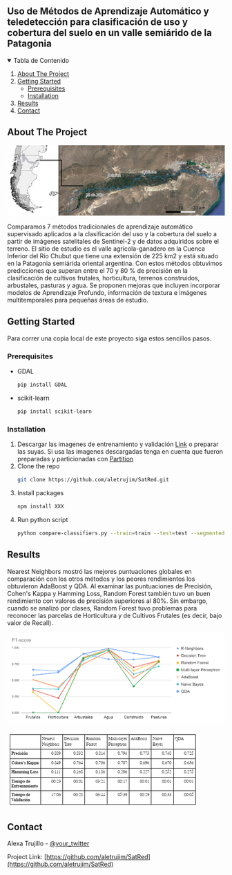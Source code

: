 ## Uso de Métodos de Aprendizaje Automático y teledetección para clasificación de uso y cobertura del suelo en un valle semiárido de la Patagonia

<!-- TABLE OF CONTENTS -->
<details open="open">
  <summary>Tabla de Contenido</summary>
  <ol>
    <li>
     <a href="#about-the-project">About The Project</a>
    </li>
    <li>
      <a href="#getting-started">Getting Started</a>
      <ul>
        <li><a href="#prerequisites">Prerequisites</a></li>
        <li><a href="#installation">Installation</a></li>
      </ul>
    </li>
    <li><a href="#results">Results</a></li>
    <li><a href="#contact">Contact</a></li>
  </ol>
</details>

<!-- ABOUT THE PROJECT -->
## About The Project

![virch](https://github.com/aletrujim/SatRed/blob/main/compare-classifiers/images/fig1.jpg)

Comparamos 7 métodos tradicionales de aprendizaje automático supervisado aplicados a la clasificación del uso y la cobertura del suelo a partir de imágenes satelitales de Sentinel-2 y de datos adquiridos sobre el terreno. El sitio de estudio es el valle agrícola-ganadero en la Cuenca  Inferior del Río Chubut que tiene una extensión de 225 km2 y está situado en la Patagonia semiárida oriental argentina. Con estos métodos obtuvimos predicciones que superan entre el 70 y 80 % de precisión en la clasificación de cultivos frutales, horticultura, terrenos construidos, arbustales, pasturas y agua. Se proponen mejoras que incluyen incorporar modelos de Aprendizaje Profundo, información de textura e imágenes multitemporales para pequeñas áreas de estudio.

<!-- GETTING STARTED -->
## Getting Started

Para correr una copia local de este proyecto siga estos sencillos pasos.

### Prerequisites

* GDAL
  ```sh
  pip install GDAL
  ```
* scikit-learn
  ```sh
  pip install scikit-learn
  ```
  
 ### Installation

1. Descargar las imagenes de entrenamiento y validación [Link](https://drive.google.com/drive/folders/1Y68DvzrQ0ahoN0zNH-h17x6bjXxJqXim?usp=sharing) o preparar las suyas. Si usa las imagenes descargadas tenga en cuenta que fueron preparadas y particionadas con [Partition](https://github.com/aletrujim/SatRed/tree/main/partition)
3. Clone the repo
   ```sh
   git clone https://github.com/aletrujim/SatRed.git
   ```
3. Install packages
   ```sh
   npm install XXX
   ```
4. Run python script
   ```sh
   python compare-classifiers.py --train=train --test=test --segmented=result
   ```
   
<!-- RESULTS -->
## Results

Nearest Neighbors mostró las mejores puntuaciones globales en comparación con los otros métodos y los peores rendimientos los obtuvieron AdaBoost y QDA. Al examinar las puntuaciones de Precisión, Cohen's Kappa y Hamming Loss, Random Forest también tuvo un buen rendimiento con valores de precisión superiores al 80%. Sin embargo, cuando se analizó por clases, Random Forest tuvo problemas para reconocer las parcelas de Horticultura y de Cultivos Frutales (es decir, bajo valor de Recall).

![table](https://github.com/aletrujim/SatRed/blob/main/compare-classifiers/images/fig2.png)

![fscore](https://github.com/aletrujim/SatRed/blob/main/compare-classifiers/images/fig3.png)



<!-- CONTACT -->
## Contact

Alexa Trujillo - [@your_twitter](https://twitter.com/aletrujim)

Project Link: [https://github.com/aletrujim/SatRed](https://github.com/aletrujim/SatRed)
 
